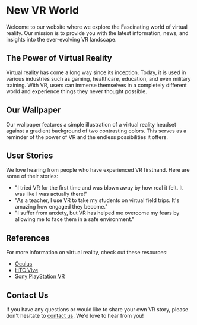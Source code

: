 <!--font:Barlow Condensed-->

# New VR World

Welcome to our website where we explore the Fas<wbr>ci<wbr>na<wbr>ting world of virtual reality. Our mission is to provide you with the latest information, news, and insights into the ever-evolving VR landscape.

## The Power of Virtual Reality

Virtual reality has come a long way since its inception. Today, it is used in various industries such as gaming, healthcare, education, and even military training. With VR, users can immerse themselves in a completely different world and experience things they never thought possible.

## Our Wallpaper

Our wallpaper features a simple illustration of a virtual reality headset against a gradient background of two contrasting colors. This serves as a reminder of the power of VR and the endless possibilities it offers.

## User Stories

We love hearing from people who have experienced VR firsthand. Here are some of their stories:

-   "I tried VR for the first time and was blown away by how real it felt. It was like I was actually there!"
-   "As a teacher, I use VR to take my students on virtual field trips. It's amazing how engaged they become."
-   "I suffer from anxiety, but VR has helped me overcome my fears by allowing me to face them in a safe environment."

## References

For more information on virtual reality, check out these resources:

-   [Oculus](#)
-   [HTC Vive](#)
-   [Sony PlayStation VR](#)

## Contact Us

If you have any questions or would like to share your own VR story, please don't hesitate to [contact us](#). We'd love to hear from you!

<!--

Write me content for website with wallpaper which alt text is:

"A wallpaper with a simple illustration of a virtual reality headset, against a gradient background of two contrasting colors."

The name/title of the page should not be 1:1 copy of the alt text but rather a real content of the website which is using this wallpaper.

- Use markdown format
- Start with heading
- Heading should be short and concise
- The content should look like a real website
- The website should not be about the wallpaper, wallpaper is just a related background
- Heading should be contain work "wallpaper" or "background"
- Include real sections like references, contact, user stories, etc. use things relevant to the page purpose.
- Feel free to use structure like headings, bullets, numbering, blockquotes, paragraphs, horizontal lines, etc.
- You can use formatting like bold or _italic_
- You can include UTF-8 emojis
- Links should be only #hash anchors (and you can refer to the document itself)
- Do not include images


---


# Virtual Reality: Experience a New World

Welcome to our website where we explore the Fas<wbr>ci<wbr>na<wbr>ting world of virtual reality. Our mission is to provide you with the latest information, news, and insights into the ever-evolving VR landscape.

## The Power of Virtual Reality

Virtual reality has come a long way since its inception. Today, it is used in various industries such as gaming, healthcare, education, and even military training. With VR, users can immerse themselves in a completely different world and experience things they never thought possible.

## Our Wallpaper

Our wallpaper features a simple illustration of a virtual reality headset against a gradient background of two contrasting colors. This serves as a reminder of the power of VR and the endless possibilities it offers.

## User Stories

We love hearing from people who have experienced VR firsthand. Here are some of their stories:

- "I tried VR for the first time and was blown away by how real it felt. It was like I was actually there!"
- "As a teacher, I use VR to take my students on virtual field trips. It's amazing how engaged they become."
- "I suffer from anxiety, but VR has helped me overcome my fears by allowing me to face them in a safe environment."

## References

For more information on virtual reality, check out these resources:

- [Oculus](#)
- [HTC Vive](#)
- [Sony PlayStation VR](#)

## Contact Us

If you have any questions or would like to share your own VR story, please don't hesitate to [contact us](#). We'd love to hear from you!

-->
